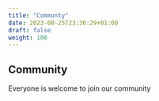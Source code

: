 ```yaml
---
title: "Communty"
date: 2023-08-25T23:36:29+01:00
draft: false
weight: 100
---
```



## Community

Everyone is welcome to join our community
